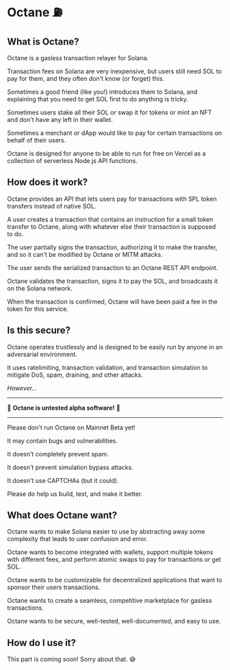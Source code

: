 # Octane ⛽

## What is Octane?

Octane is a gasless transaction relayer for Solana.

Transaction fees on Solana are very inexpensive, but users still need SOL to pay for them, and they often don't know (or forget) this.

Sometimes a good friend (like you!) introduces them to Solana, and explaining that you need to get SOL first to do anything is tricky.

Sometimes users stake all their SOL or swap it for tokens or mint an NFT and don't have any left in their wallet.

Sometimes a merchant or dApp would like to pay for certain transactions on behalf of their users.

Octane is designed for anyone to be able to run for free on Vercel as a collection of serverless Node.js API functions.

## How does it work?

Octane provides an API that lets users pay for transactions with SPL token transfers instead of native SOL.

A user creates a transaction that contains an instruction for a small token transfer to Octane, along with whatever else their transaction is supposed to do.

The user partially signs the transaction, authorizing it to make the transfer, and so it can't be modified by Octane or MITM attacks.

The user sends the serialized transaction to an Octane REST API endpoint.

Octane validates the transaction, signs it to pay the SOL, and broadcasts it on the Solana network.

When the transaction is confirmed, Octane will have been paid a fee in the token for this service.

## Is this secure?

Octane operates trustlessly and is designed to be easily run by anyone in an adversarial environment.

It uses ratelimiting, transaction validation, and transaction simulation to mitigate DoS, spam, draining, and other attacks.

_However..._

---

🚨 **Octane is untested alpha software!** 🚨

---

Please don't run Octane on Mainnet Beta yet!

It may contain bugs and vulnerabilities.

It doesn't completely prevent spam.

It doesn't prevent simulation bypass attacks.

It doesn't use CAPTCHAs (but it could).

Please do help us build, test, and make it better.

## What does Octane want?

Octane wants to make Solana easier to use by abstracting away some complexity that leads to user confusion and error.

Octane wants to become integrated with wallets, support multiple tokens with different fees, and perform atomic swaps to pay for transactions or get SOL.

Octane wants to be customizable for decentralized applications that want to sponsor their users transactions.

Octane wants to create a seamless, competitive marketplace for gasless transactions.

Octane wants to be secure, well-tested, well-documented, and easy to use.

## How do I use it?

This part is coming soon! Sorry about that. 😅

